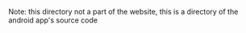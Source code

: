 Note: this directory not a part of the website, this is a directory of the android app's source code